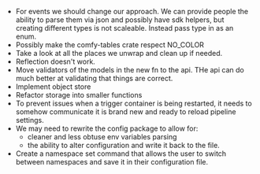 - For events we should change our approach. We can provide people the ability to parse them via json
  and possibly have sdk helpers, but creating different types is not scaleable. Instead pass type in as an enum.
- Possibly make the comfy-tables crate respect NO_COLOR
- Take a look at all the places we unwrap and clean up if needed.
- Reflection doesn't work.
- Move validators of the models in the new fn to the api. THe api can do much better at validating that things
  are correct.
- Implement object store
- Refactor storage into smaller functions
- To prevent issues when a trigger container is being restarted, it needs to somehow communicate it is brand new
  and ready to reload pipeline settings.
- We may need to rewrite the config package to allow for:
  - cleaner and less obtuse env variables parsing
  - the ability to alter configuration and write it back to the file.
- Create a namespace set command that allows the user to switch between namespaces and save it in their configuration file.
